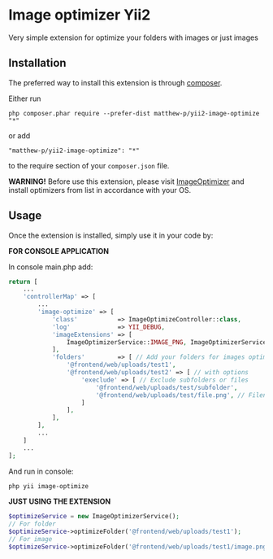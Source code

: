 Image optimizer Yii2
===========================
Very simple extension for optimize your folders with images or just images

Installation
------------

The preferred way to install this extension is through [composer](http://getcomposer.org/download/).

Either run

```
php composer.phar require --prefer-dist matthew-p/yii2-image-optimize "*"
```

or add

```
"matthew-p/yii2-image-optimize": "*"
```

to the require section of your `composer.json` file.

**WARNING!** Before use this extension, please visit [ImageOptimizer](https://github.com/psliwa/image-optimizer#supported-optimizers) and install optimizers from list in accordance with your OS.

Usage
-----

Once the extension is installed, simply use it in your code by:

**FOR CONSOLE APPLICATION**

In console main.php add:
```php
return [
    ...
    'controllerMap' => [
        ...
        'image-optimize' => [
            'class'           => ImageOptimizeController::class,
            'log'             => YII_DEBUG,
            'imageExtensions' => [
                ImageOptimizerService::IMAGE_PNG, ImageOptimizerService::IMAGE_JPG, ImageOptimizerService::IMAGE_JPEG,
            ],
            'folders'         => [ // Add your folders for images optimize
                '@frontend/web/uploads/test1',
                '@frontend/web/uploads/test2' => [ // with options
                    'execlude' => [ // Exclude subfolders or files
                        '@frontend/web/uploads/test/subfolder', 
                        '@frontend/web/uploads/test/file.png', // Filename WITH PATH
                    ]
                ],
            ],
        ],
        ...
    ]
    ...
];
```

And run in console:
```bash
php yii image-optimize
```

**JUST USING THE EXTENSION**

```php
$optimizeService = new ImageOptimizerService();
// For folder
$optimizeService->optimizeFolder('@frontend/web/uploads/test1');
// For image
$optimizeService->optimizeFolder('@frontend/web/uploads/test1/image.png');
```